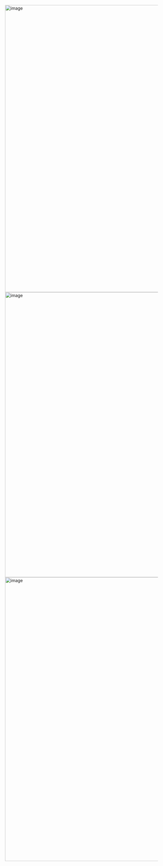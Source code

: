 <img width="1910" height="945" alt="image" src="https://github.com/user-attachments/assets/fc57c548-3873-4767-8829-c4c3183c3b94" />
<img width="1905" height="938" alt="image" src="https://github.com/user-attachments/assets/951c30e4-e27f-4ee6-b3a4-ba1794658cd7" />
<img width="1910" height="934" alt="image" src="https://github.com/user-attachments/assets/2bea8ea7-dc67-4b74-bf01-44c42aff25d3" />

